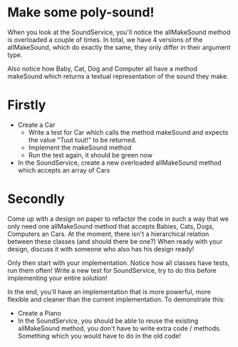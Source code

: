 # Make some poly-sound!

When you look at the SoundService, you'll notice the allMakeSound method is overloaded a couple of times.
In total, we have 4 versions of the allMakeSound, which do exactly the same, they only differ in their argument type.

Also notice how Baby, Cat, Dog and Computer all have a method makeSound which 
returns a textual representation of the sound they make.

# Firstly
- Create a Car
    - Write a test for Car which calls the method makeSound and expects the value "Tuut tuut!" to be returned.
    - Implement the makeSound method
    - Run the test again, it should be green now
- In the SoundService, create a new overloaded allMakeSound method which accepts an array of Cars    

# Secondly
Come up with a design on paper to refactor the code in such a way that we only need one allMakeSound method 
that accepts Babies, Cats, Dogs, Computers an Cars. 
At the moment, there isn't a hierarchical relation between these classes (and should there be one?) 
When ready with your design, discuss it with someone who also has his design ready!

Only then start with your implementation. Notice how all classes have tests, run them often! 
Write a new test for SoundService, try to do this before implementing your entire solution!

In the end, you'll have an implementation that is more powerful, 
more flexible and cleaner than the current implementation.
To demonstrate this:
- Create a Piano
- In the SoundService, you should be able to reuse the existing allMakeSound method, 
you don't have to write extra code / methods. Something which you would have to do in the old code!
